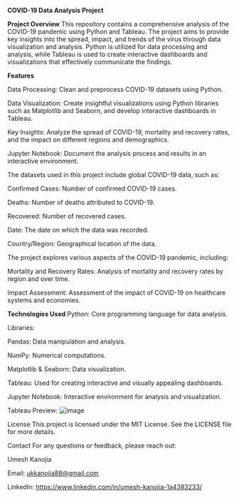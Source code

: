 **COVID-19 Data Analysis Project**


**Project Overview**
This repository contains a comprehensive analysis of the COVID-19 pandemic using Python and Tableau. The project aims to provide key insights into the spread, impact, and trends of the virus through data visualization and analysis. Python is utilized for data processing and analysis, while Tableau is used to create interactive dashboards and visualizations that effectively communicate the findings.


**Features**

Data Processing: Clean and preprocess COVID-19 datasets using Python.

Data Visualization: Create insightful visualizations using Python libraries such as Matplotlib and Seaborn, and develop interactive dashboards in Tableau.

Key Insights: Analyze the spread of COVID-19, mortality and recovery rates, and the impact on different regions and demographics.

Jupyter Notebook: Document the analysis process and results in an interactive environment.



The datasets used in this project include global COVID-19 data, such as:


Confirmed Cases: Number of confirmed COVID-19 cases.

Deaths: Number of deaths attributed to COVID-19.

Recovered: Number of recovered cases.

Date: The date on which the data was recorded.

Country/Region: Geographical location of the data.




The project explores various aspects of the COVID-19 pandemic, including:



Mortality and Recovery Rates: Analysis of mortality and recovery rates by region and over time.

Impact Assessment: Assessment of the impact of COVID-19 on healthcare systems and economies.



**Technologies Used**
Python: Core programming language for data analysis.

Libraries:

Pandas: Data manipulation and analysis.

NumPy: Numerical computations.

Matplotlib & Seaborn: Data visualization.

Tableau: Used for creating interactive and visually appealing dashboards.

Jupyter Notebook: Interactive environment for analysis and visualization.


Tableau Preview:
![image](https://github.com/user-attachments/assets/b5877235-0170-47b4-8da1-15c2d8c3b210)


License
This project is licensed under the MIT License. See the LICENSE file for more details.

Contact
For any questions or feedback, please reach out:

Umesh Kanojia

Email: ukkanojia88@gmail.com

LinkedIn: https://www.linkedin.com/in/umesh-kanojia-1a4383233/
